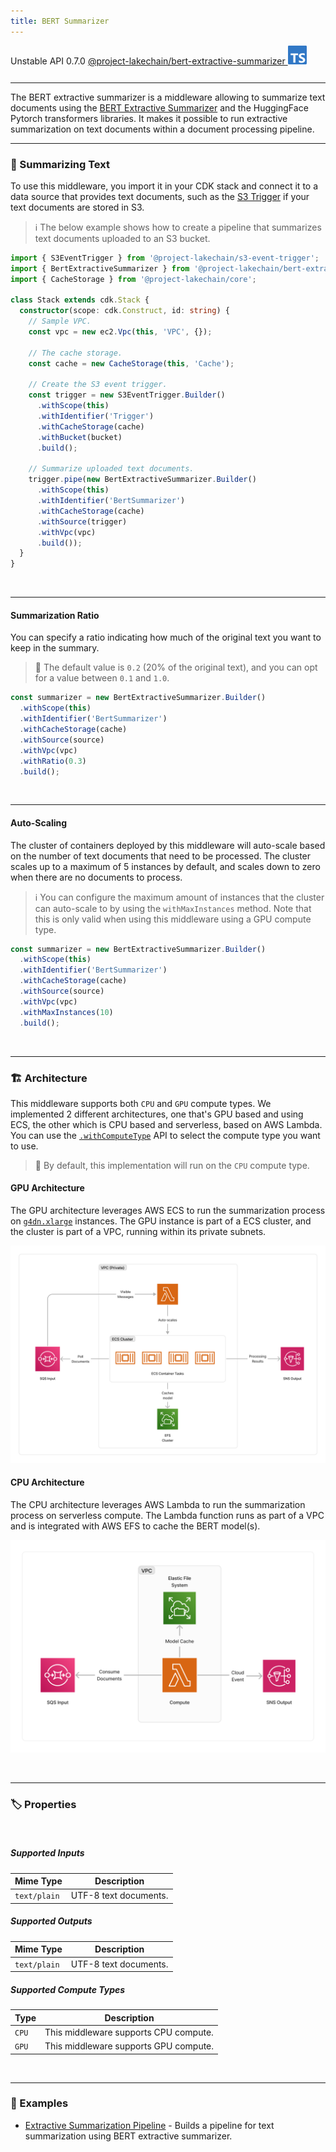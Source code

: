 ```yaml
---
title: BERT Summarizer
---
```


<span title="Label: Pro" data-view-component="true" class="Label Label--api text-uppercase">
  Unstable API
</span>
<span title="Label: Pro" data-view-component="true" class="Label Label--version text-uppercase">
  0.7.0
</span>
<span title="Label: Pro" data-view-component="true" class="Label Label--package">
  <a target="_blank" href="https://www.npmjs.com/package/@project-lakechain/bert-extractive-summarizer">
    @project-lakechain/bert-extractive-summarizer
  </a>
</span>
<span class="language-icon">
  <svg role="img" viewBox="0 0 24 24" width="30" xmlns="http://www.w3.org/2000/svg" style="fill: #3178C6;"><title>TypeScript</title><path d="M1.125 0C.502 0 0 .502 0 1.125v21.75C0 23.498.502 24 1.125 24h21.75c.623 0 1.125-.502 1.125-1.125V1.125C24 .502 23.498 0 22.875 0zm17.363 9.75c.612 0 1.154.037 1.627.111a6.38 6.38 0 0 1 1.306.34v2.458a3.95 3.95 0 0 0-.643-.361 5.093 5.093 0 0 0-.717-.26 5.453 5.453 0 0 0-1.426-.2c-.3 0-.573.028-.819.086a2.1 2.1 0 0 0-.623.242c-.17.104-.3.229-.393.374a.888.888 0 0 0-.14.49c0 .196.053.373.156.529.104.156.252.304.443.444s.423.276.696.41c.273.135.582.274.926.416.47.197.892.407 1.266.628.374.222.695.473.963.753.268.279.472.598.614.957.142.359.214.776.214 1.253 0 .657-.125 1.21-.373 1.656a3.033 3.033 0 0 1-1.012 1.085 4.38 4.38 0 0 1-1.487.596c-.566.12-1.163.18-1.79.18a9.916 9.916 0 0 1-1.84-.164 5.544 5.544 0 0 1-1.512-.493v-2.63a5.033 5.033 0 0 0 3.237 1.2c.333 0 .624-.03.872-.09.249-.06.456-.144.623-.25.166-.108.29-.234.373-.38a1.023 1.023 0 0 0-.074-1.089 2.12 2.12 0 0 0-.537-.5 5.597 5.597 0 0 0-.807-.444 27.72 27.72 0 0 0-1.007-.436c-.918-.383-1.602-.852-2.053-1.405-.45-.553-.676-1.222-.676-2.005 0-.614.123-1.141.369-1.582.246-.441.58-.804 1.004-1.089a4.494 4.494 0 0 1 1.47-.629 7.536 7.536 0 0 1 1.77-.201zm-15.113.188h9.563v2.166H9.506v9.646H6.789v-9.646H3.375z"/></svg>
</span>
<div style="margin-top: 26px"></div>

---

The BERT extractive summarizer is a middleware allowing to summarize text documents using the [BERT Extractive Summarizer](https://pypi.org/project/bert-extractive-summarizer/) and the HuggingFace Pytorch transformers libraries. It makes it possible to run extractive summarization on text documents within a document processing pipeline.

---

### 📝 Summarizing Text

To use this middleware, you import it in your CDK stack and connect it to a data source that provides text documents, such as the [S3 Trigger](/project-lakechain/triggers/s3-event-trigger) if your text documents are stored in S3.

> ℹ️ The below example shows how to create a pipeline that summarizes text documents uploaded to an S3 bucket.

```typescript
import { S3EventTrigger } from '@project-lakechain/s3-event-trigger';
import { BertExtractiveSummarizer } from '@project-lakechain/bert-extractive-summarizer';
import { CacheStorage } from '@project-lakechain/core';

class Stack extends cdk.Stack {
  constructor(scope: cdk.Construct, id: string) {
    // Sample VPC.
    const vpc = new ec2.Vpc(this, 'VPC', {});

    // The cache storage.
    const cache = new CacheStorage(this, 'Cache');

    // Create the S3 event trigger.
    const trigger = new S3EventTrigger.Builder()
      .withScope(this)
      .withIdentifier('Trigger')
      .withCacheStorage(cache)
      .withBucket(bucket)
      .build();

    // Summarize uploaded text documents.
    trigger.pipe(new BertExtractiveSummarizer.Builder()
      .withScope(this)
      .withIdentifier('BertSummarizer')
      .withCacheStorage(cache)
      .withSource(trigger)
      .withVpc(vpc)
      .build());
  }
}
```

<br>

---

#### Summarization Ratio

You can specify a ratio indicating how much of the original text you want to keep in the summary.

> 💁 The default value is `0.2` (20% of the original text), and you can opt for a value between `0.1` and `1.0`.

```typescript
const summarizer = new BertExtractiveSummarizer.Builder()
  .withScope(this)
  .withIdentifier('BertSummarizer')
  .withCacheStorage(cache)
  .withSource(source)
  .withVpc(vpc)
  .withRatio(0.3)
  .build();
```

<br>

---

#### Auto-Scaling

The cluster of containers deployed by this middleware will auto-scale based on the number of text documents that need to be processed. The cluster scales up to a maximum of 5 instances by default, and scales down to zero when there are no documents to process.

> ℹ️ You can configure the maximum amount of instances that the cluster can auto-scale to by using the `withMaxInstances` method. Note that this is only valid when using this middleware using a GPU compute type.

```typescript
const summarizer = new BertExtractiveSummarizer.Builder()
  .withScope(this)
  .withIdentifier('BertSummarizer')
  .withCacheStorage(cache)
  .withSource(source)
  .withVpc(vpc)
  .withMaxInstances(10)
  .build();
```

<br>

---

### 🏗️ Architecture

This middleware supports both `CPU` and `GPU` compute types. We implemented 2 different architectures, one that's GPU based and using ECS, the other which is CPU based and serverless, based on AWS Lambda. You can use the [`.withComputeType`](/project-lakechain/guides/api#compute-types) API to select the compute type you want to use.

> 💁 By default, this implementation will run on the `CPU` compute type.

#### GPU Architecture

The GPU architecture leverages AWS ECS to run the summarization process on [`g4dn.xlarge`](https://aws.amazon.com/ec2/instance-types/g4/) instances. The GPU instance is part of a ECS cluster, and the cluster is part of a VPC, running within its private subnets.

![BERT Summarizer GPU Architecture](../../../assets/bert-summarizer-gpu-architecture.png)

#### CPU Architecture

The CPU architecture leverages AWS Lambda to run the summarization process on serverless compute. The Lambda function runs as part of a VPC and is integrated with AWS EFS to cache the BERT model(s).

![BERT Summarizer CPU Architecture](../../../assets/bert-summarizer-cpu-architecture.png)

<br>

---

### 🏷️ Properties

<br>

##### Supported Inputs

|  Mime Type  | Description |
| ----------- | ----------- |
| `text/plain` | UTF-8 text documents. |

##### Supported Outputs

|  Mime Type  | Description |
| ----------- | ----------- |
| `text/plain` | UTF-8 text documents. |

##### Supported Compute Types

| Type  | Description |
| ----- | ----------- |
| `CPU` | This middleware supports CPU compute. |
| `GPU` | This middleware supports GPU compute. |

<br>

---

### 📖 Examples

- [Extractive Summarization Pipeline](https://github.com/awslabs/project-lakechain/tree/main/examples/simple-pipelines/summarization-pipelines/extractive-summarization-pipeline/) - Builds a pipeline for text summarization using BERT extractive summarizer.
